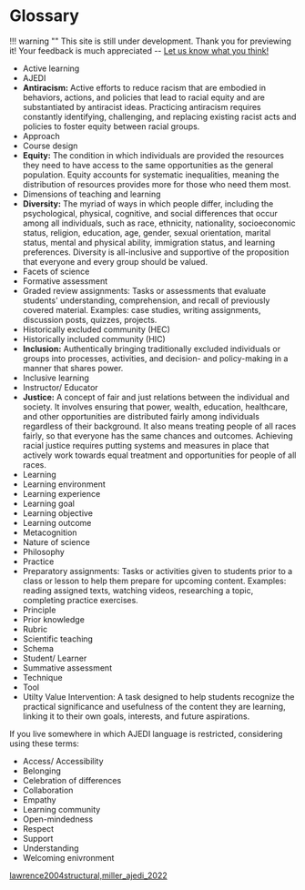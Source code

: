 # Glossary

!!! warning ""
    This site is still under development. Thank you for previewing it! Your feedback is much appreciated -- [Let us know what you think!](https://uwmadison.co1.qualtrics.com/jfe/form/SV_eaCduZfaBtfNpRA)

- Active learning
- AJEDI
- **Antiracism:** Active efforts to reduce racism that are embodied in behaviors, actions, and policies that lead to racial equity and are substantiated by antiracist ideas. Practicing antiracism requires constantly identifying, challenging, and replacing existing racist acts and policies to foster equity between racial groups.
- Approach
- Course design
- **Equity:** The condition in which individuals are provided the resources they need to have access to the same opportunities as the general population. Equity accounts for systematic inequalities, meaning the distribution of resources provides more for those who need them most.
- Dimensions of teaching and learning
- **Diversity:** The myriad of ways in which people differ, including the psychological, physical, cognitive, and social differences that occur among all individuals, such as race, ethnicity, nationality, socioeconomic status, religion, education, age, gender, sexual orientation, marital status, mental and physical ability, immigration status, and learning preferences. Diversity is all-inclusive and supportive of the proposition that everyone and every group should be valued.
- Facets of science
- Formative assessment
- Graded review assignments: Tasks or assessments that evaluate students' understanding, comprehension, and recall of previously covered material. Examples: case studies, writing assignments, discussion posts, quizzes, projects.
- Historically excluded community (HEC)
- Historically included community  (HIC)
- **Inclusion:** Authentically bringing traditionally excluded individuals or groups into processes, activities, and decision- and policy-making in a manner that shares power.
- Inclusive learning
- Instructor/ Educator
- **Justice:** A concept of fair and just relations between the individual and society. It involves ensuring that power, wealth, education, healthcare, and other opportunities are distributed fairly among individuals regardless of their background. It also means treating people of all races fairly, so that everyone has the same chances and outcomes. Achieving racial justice requires putting systems and measures in place that actively work towards equal treatment and opportunities for people of all races.
- Learning
- Learning environment
- Learning experience
- Learning goal
- Learning objective
- Learning outcome
- Metacognition
- Nature of science
- Philosophy
- Practice
- Preparatory assignments: Tasks or activities given to students prior to a class or lesson to help them prepare for upcoming content. Examples: reading assigned texts, watching videos, researching a topic, completing practice exercises.
- Principle
- Prior knowledge
- Rubric
- Scientific teaching
- Schema
- Student/ Learner
- Summative assessment
- Technique
- Tool
- Utilty Value Intervention: A task designed to help students recognize the practical significance and usefulness of the content they are learning, linking it to their own goals, interests, and future aspirations.

If you live somewhere in which AJEDI language is restricted, considering using these terms:
- Access/ Accessibility
- Belonging
- Celebration of differences
- Collaboration
- Empathy
- Learning community
- Open-mindedness
- Respect
- Support
- Understanding
- Welcoming enivronment

[lawrence2004structural,miller_ajedi_2022](@cite)
